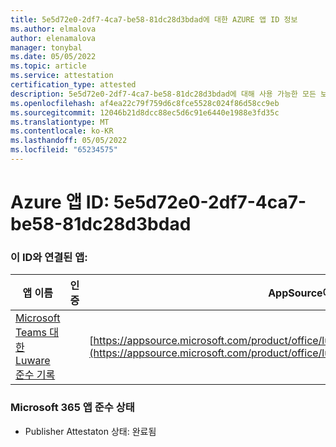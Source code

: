 ```yaml
---
title: 5e5d72e0-2df7-4ca7-be58-81dc28d3bdad에 대한 AZURE 앱 ID 정보
ms.author: elmalova
author: elenamalova
manager: tonybal
ms.date: 05/05/2022
ms.topic: article
ms.service: attestation
certification_type: attested
description: 5e5d72e0-2df7-4ca7-be58-81dc28d3bdad에 대해 사용 가능한 모든 보안 및 규정 준수 정보입니다.
ms.openlocfilehash: af4ea22c79f759d6c8fce5528c024f86d58cc9eb
ms.sourcegitcommit: 12046b21d8dcc88ec5d6c91e6440e1988e3fd35c
ms.translationtype: MT
ms.contentlocale: ko-KR
ms.lasthandoff: 05/05/2022
ms.locfileid: "65234575"
---
```

# <a name="azure-app-id-5e5d72e0-2df7-4ca7-be58-81dc28d3bdad"></a>Azure 앱 ID: 5e5d72e0-2df7-4ca7-be58-81dc28d3bdad


### <a name="apps-associated-with-this-id"></a>이 ID와 연결된 앱:
| **앱 이름** | **인증** | **AppSource에서 보기** |
|--------------|---------------|-----------------------|
| [Microsoft Teams 대한 Luware 준수 기록](../forward/luwareagzurich.recording_azure_marketplace.md) |  | [https://appsource.microsoft.com/product/office/luwareagzurich.recording_azure_marketplace](https://appsource.microsoft.com/product/office/luwareagzurich.recording_azure_marketplace) |

### <a name="microsoft-365-app-compliance-status"></a>Microsoft 365 앱 준수 상태
- Publisher Attestaton 상태: 완료됨
